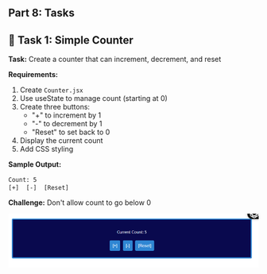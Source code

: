## **Part 8: Tasks**

## 🎯 Task 1: Simple Counter

**Task:** Create a counter that can increment, decrement, and reset

**Requirements:**
1. Create `Counter.jsx`
2. Use useState to manage count (starting at 0)
3. Create three buttons:
   - "+" to increment by 1
   - "-" to decrement by 1
   - "Reset" to set back to 0
4. Display the current count
5. Add CSS styling

**Sample Output:**
```
Count: 5
[+]  [-]  [Reset]
```

**Challenge:** Don't allow count to go below 0



![alt text](<Screenshot 2025-10-23 131823.png>)